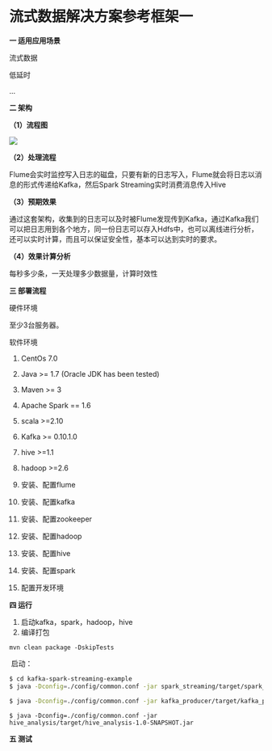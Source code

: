 # **流式数据解决方案参考框架一**

**一 适用应用场景**

流式数据

低延时

...

**二 架构**

 

**（1）流程图**

![](D:\BIG-DATA\Flume_Kafka_Sparkstreaming\doc\架构.png)

 

**（2）处理流程**

Flume会实时监控写入日志的磁盘，只要有新的日志写入，Flume就会将日志以消息的形式传递给Kafka，然后Spark Streaming实时消费消息传入Hive

 

 

**（3）预期效果**

通过这套架构，收集到的日志可以及时被Flume发现传到Kafka，通过Kafka我们可以把日志用到各个地方，同一份日志可以存入Hdfs中，也可以离线进行分析，还可以实时计算，而且可以保证安全性，基本可以达到实时的要求。

 

**（4）效果计算分析**

每秒多少条，一天处理多少数据量，计算时效性

 

**三 部署流程**

硬件环境

至少3台服务器。

软件环境

1. CentOs 7.0

2. Java >= 1.7 (Oracle JDK has been tested)
3. Maven >= 3
4. Apache Spark == 1.6
5. scala >=2.10
6. Kafka >= 0.10.1.0
7. hive >=1.1
8. hadoop >=2.6

 

1. 安装、配置flume

2. 安装、配置kafka

3. 安装、配置zookeeper

4. 安装、配置hadoop

5. 安装、配置hive

6. 安装、配置spark

7. 配置开发环境

   

 

 

**四 运行**

1. 启动kafka，spark，hadoop，hive
2. 编译打包

```
mvn clean package -DskipTests
```

​	启动：

```bash
$ cd kafka-spark-streaming-example
$ java -Dconfig=./config/common.conf -jar spark_streaming/target/spark_streaming-1.0-SNAPSHOT.jar
```



```bash
$ java -Dconfig=./config/common.conf -jar kafka_producer/target/kafka_producer-1.0-SNAPSHOT.jar
```

```
$ java -Dconfig=./config/common.conf -jar hive_analysis/target/hive_analysis-1.0-SNAPSHOT.jar
```

**五 测试**





